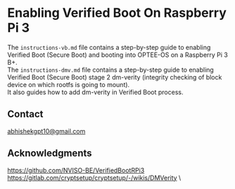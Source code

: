 # Enabling Verified Boot On Raspberry Pi 3


The `instructions-vb.md` file contains a step-by-step guide to enabling Verified Boot (Secure Boot) and booting into OPTEE-OS on a Raspberry Pi 3 B+.\
The `instructions-dmv.md` file contains a step-by-step guide to enabling Verified Boot (Secure Boot) stage 2 dm-verity (integrity checking of block device on which rootfs is going to mount).\
It also guides how to add dm-verity in Verified Boot process.

## Contact

abhishekgpt10@gmail.com


## Acknowledgments

https://github.com/NVISO-BE/VerifiedBootRPi3 \
https://gitlab.com/cryptsetup/cryptsetup/-/wikis/DMVerity \
